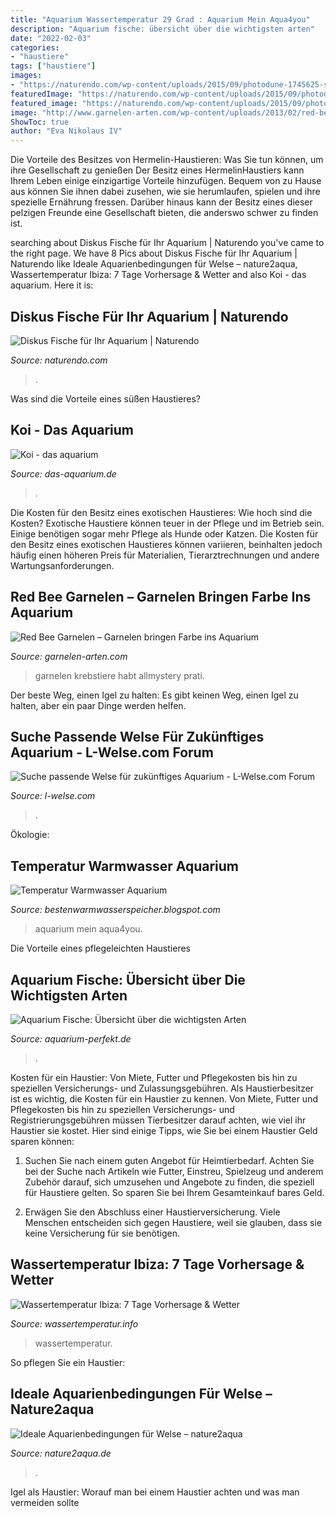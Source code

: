 ```yaml
---
title: "Aquarium Wassertemperatur 29 Grad : Aquarium Mein Aqua4you"
description: "Aquarium fische: übersicht über die wichtigsten arten"
date: "2022-02-03"
categories:
- "haustiere"
tags: ["haustiere"]
images:
- "https://naturendo.com/wp-content/uploads/2015/09/photodune-1745625-symphysodon-discus-m.jpg"
featuredImage: "https://naturendo.com/wp-content/uploads/2015/09/photodune-1745625-symphysodon-discus-m.jpg"
featured_image: "https://naturendo.com/wp-content/uploads/2015/09/photodune-1745625-symphysodon-discus-m.jpg"
image: "http://www.garnelen-arten.com/wp-content/uploads/2013/02/red-bee-garnelen.jpg"
ShowToc: true
author: "Eva Nikolaus IV"
---
```



Die Vorteile des Besitzes von Hermelin-Haustieren: Was Sie tun können, um ihre Gesellschaft zu genießen
Der Besitz eines HermelinHaustiers kann Ihrem Leben einige einzigartige Vorteile hinzufügen. Bequem von zu Hause aus können Sie ihnen dabei zusehen, wie sie herumlaufen, spielen und ihre spezielle Ernährung fressen. Darüber hinaus kann der Besitz eines dieser pelzigen Freunde eine Gesellschaft bieten, die anderswo schwer zu finden ist.

	

		
searching about Diskus Fische für Ihr Aquarium | Naturendo you've came to the right page. We have 8 Pics about Diskus Fische für Ihr Aquarium | Naturendo like Ideale Aquarienbedingungen für Welse – nature2aqua, Wassertemperatur Ibiza: 7 Tage Vorhersage &amp; Wetter and also Koi - das aquarium. Here it is:
		
    
## Diskus Fische Für Ihr Aquarium | Naturendo

<img loading=lazy src="https://naturendo.com/wp-content/uploads/2015/09/photodune-1745625-symphysodon-discus-m.jpg" onerror="this.onerror=null;this.src='https://tse2.mm.bing.net/th?id=OIP.EIe8PSnQf79_cZ7UdKAQhgHaEw&amp;pid=15.1';" alt="Diskus Fische für Ihr Aquarium | Naturendo">

_Source: naturendo.com_

>. 

	

Was sind die Vorteile eines süßen Haustieres?

    
## Koi - Das Aquarium

<img loading=lazy src="https://www.das-aquarium.de/images/fach/koi/s/1.JPG" onerror="this.onerror=null;this.src='https://tse1.mm.bing.net/th?id=OIP.A2Byq6TWc_s1VkY_OUHrVgHaE8&amp;pid=15.1';" alt="Koi - das aquarium">

_Source: das-aquarium.de_

>. 

	

Die Kosten für den Besitz eines exotischen Haustieres: Wie hoch sind die Kosten?
Exotische Haustiere können teuer in der Pflege und im Betrieb sein. Einige benötigen sogar mehr Pflege als Hunde oder Katzen. Die Kosten für den Besitz eines exotischen Haustieres können variieren, beinhalten jedoch häufig einen höheren Preis für Materialien, Tierarztrechnungen und andere Wartungsanforderungen.

    
## Red Bee Garnelen – Garnelen Bringen Farbe Ins Aquarium

<img loading=lazy src="http://www.garnelen-arten.com/wp-content/uploads/2013/02/red-bee-garnelen.jpg" onerror="this.onerror=null;this.src='https://tse2.mm.bing.net/th?id=OIP.jc4FAVvcajg8HTWmcZ7n9gHaE6&amp;pid=15.1';" alt="Red Bee Garnelen – Garnelen bringen Farbe ins Aquarium">

_Source: garnelen-arten.com_

>garnelen krebstiere habt allmystery prati. 

	

Der beste Weg, einen Igel zu halten: Es gibt keinen Weg, einen Igel zu halten, aber ein paar Dinge werden helfen.

    
## Suche Passende Welse Für Zukünftiges Aquarium - L-Welse.com Forum

<img loading=lazy src="https://www.l-welse.com/gallery/files/1/3/7/7/8/img_169424_1200.jpg" onerror="this.onerror=null;this.src='https://tse4.mm.bing.net/th?id=OIP.X40P4QJkqTrB7hQFQYkUTwHaE8&amp;pid=15.1';" alt="Suche passende Welse für zukünftiges Aquarium - L-Welse.com Forum">

_Source: l-welse.com_

>. 

	

Ökologie:

    
## Temperatur Warmwasser Aquarium

<img loading=lazy src="http://www.aqua4you.de/images/mein_aquarium/ESLHGqUWhTcW.jpg" onerror="this.onerror=null;this.src='https://tse4.mm.bing.net/th?id=OIP.TSJ2nnGklRtz25T4UKPg_AHaFj&amp;pid=15.1';" alt="Temperatur Warmwasser Aquarium">

_Source: bestenwarmwasserspeicher.blogspot.com_

>aquarium mein aqua4you. 

	

Die Vorteile eines pflegeleichten Haustieres

    
## Aquarium Fische: Übersicht über Die Wichtigsten Arten

<img loading=lazy src="https://aquarium-perfekt.de/wp-content/uploads/2015/07/aquarium-fische-korallenplaty.jpg" onerror="this.onerror=null;this.src='https://tse4.mm.bing.net/th?id=OIP.jv93iPnz8waSuoSU_Fnu3QHaFj&amp;pid=15.1';" alt="Aquarium Fische: Übersicht über die wichtigsten Arten">

_Source: aquarium-perfekt.de_

>. 

	

Kosten für ein Haustier: Von Miete, Futter und Pflegekosten bis hin zu speziellen Versicherungs- und Zulassungsgebühren.
Als Haustierbesitzer ist es wichtig, die Kosten für ein Haustier zu kennen. Von Miete, Futter und Pflegekosten bis hin zu speziellen Versicherungs- und Registrierungsgebühren müssen Tierbesitzer darauf achten, wie viel ihr Haustier sie kostet. Hier sind einige Tipps, wie Sie bei einem Haustier Geld sparen können:
1. Suchen Sie nach einem guten Angebot für Heimtierbedarf. Achten Sie bei der Suche nach Artikeln wie Futter, Einstreu, Spielzeug und anderem Zubehör darauf, sich umzusehen und Angebote zu finden, die speziell für Haustiere gelten. So sparen Sie bei Ihrem Gesamteinkauf bares Geld.

2. Erwägen Sie den Abschluss einer Haustierversicherung. Viele Menschen entscheiden sich gegen Haustiere, weil sie glauben, dass sie keine Versicherung für sie benötigen.

    
## Wassertemperatur Ibiza: 7 Tage Vorhersage &amp; Wetter

<img loading=lazy src="https://www.wassertemperatur.info/wp-content/uploads/2013/12/ibiza-620x300.jpg" onerror="this.onerror=null;this.src='https://tse4.mm.bing.net/th?id=OIP.rN8R4qM-ZNIM7_hqqorzzQHaDl&amp;pid=15.1';" alt="Wassertemperatur Ibiza: 7 Tage Vorhersage &amp; Wetter">

_Source: wassertemperatur.info_

>wassertemperatur. 

	

So pflegen Sie ein Haustier:

    
## Ideale Aquarienbedingungen Für Welse – Nature2aqua

<img loading=lazy src="https://www.nature2aqua.de/wp-content/uploads/2020/04/futterhaken-marlon-560x747.jpg" onerror="this.onerror=null;this.src='https://tse4.mm.bing.net/th?id=OIP.yuziHwgmHYA05eyAonzOQgHaJ4&amp;pid=15.1';" alt="Ideale Aquarienbedingungen für Welse – nature2aqua">

_Source: nature2aqua.de_

>. 

	

Igel als Haustier: Worauf man bei einem Haustier achten und was man vermeiden sollte

